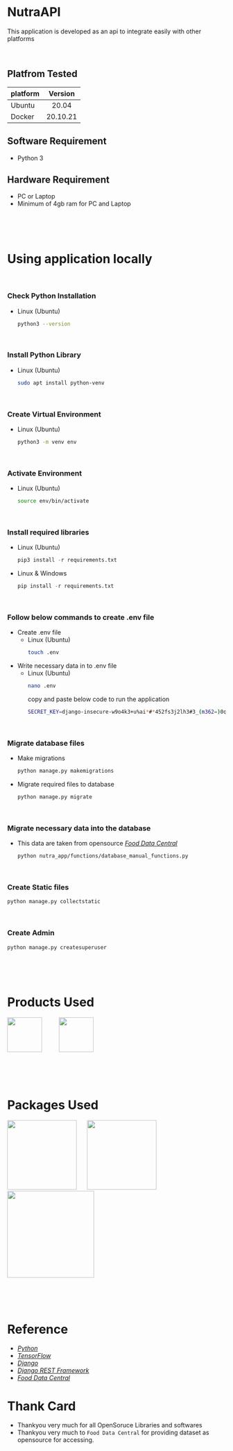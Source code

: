 # NutraAPI
This application is developed as an api to integrate easily with other platforms

&nbsp;

## Platfrom Tested
| platform | Version |
|:---------|:-------:|
| Ubuntu   | 20.04   |
| Docker   | 20.10.21|

## Software Requirement
- Python 3

## Hardware Requirement
- PC or Laptop
- Minimum of 4gb ram for PC and Laptop 

&nbsp;

&nbsp;

# Using application locally

&nbsp;

### Check Python Installation
- Linux (Ubuntu)
    ```bash
    python3 --version
    ```

&nbsp;

### Install Python Library
- Linux (Ubuntu)
    ```bash
    sudo apt install python-venv
    ```

&nbsp;

### Create Virtual Environment
- Linux (Ubuntu)
    ```bash
    python3 -m venv env
    ```

&nbsp;

### Activate Environment
- Linux (Ubuntu)
    ```bash
    source env/bin/activate
    ```

&nbsp;

### Install required libraries
- Linux (Ubuntu)
    ```python
    pip3 install -r requirements.txt
    ```
- Linux & Windows
    ```python
    pip install -r requirements.txt
    ```

&nbsp;

### Follow below commands to create .env file
- Create .env file
    - Linux (Ubuntu)
        ```bash
        touch .env
        ```
- Write necessary data in to .env file
    - Linux (Ubuntu)
        ```bash
        nano .env
        ```
        copy and paste below code to run the application
        ```bash
        SECRET_KEY=django-insecure-w9o4k3+u%ai*#*452fs3j2lh3#3_(m362=)0q)0681s2nbd=9g
        ```

&nbsp;

### Migrate database files
- Make migrations
    ```python
    python manage.py makemigrations
    ```
- Migrate required files to database
    ```python
    python manage.py migrate
    ```

&nbsp;

### Migrate necessary data into the database
- This data are taken from opensource [*Food Data Central*](https://fdc.nal.usda.gov/download-datasets.html)
    ```bash
    python nutra_app/functions/database_manual_functions.py
    ```

&nbsp;

### Create Static files
```python
python manage.py collectstatic
```

&nbsp;

### Create Admin
```python
python manage.py createsuperuser
```

&nbsp;

&nbsp;

# Products Used
<img src='https://code.visualstudio.com/assets/images/code-stable.png' style='width:80px'></img>
&nbsp;&nbsp;&nbsp;&nbsp;&nbsp;&nbsp;&nbsp;&nbsp;
<img src='https://www.google.com/chrome/static/images/chrome-logo-m100.svg' style='width:80px'></img>

&nbsp;

&nbsp;

# Packages Used
<img src='https://static.djangoproject.com/img/logos/django-logo-positive.png' style='width:160px'></img>
&nbsp;&nbsp;&nbsp;&nbsp;
<img src='https://www.django-rest-framework.org/img/logo.png' style='width:160px'></img>
&nbsp;&nbsp;&nbsp;&nbsp;
<img src='https://www.gstatic.com/devrel-devsite/prod/v8b5224dd5a12318d5f6ab78c52530208ebc55112b691b517d54e8b153c58ecd1/tensorflow/images/lockup.svg' style='width:200px'></img>

&nbsp;

&nbsp;


# Reference
- [*Python*](https://www.python.org/)
- [*TensorFlow*](https://www.tensorflow.org/)
- [*Django*](https://www.djangoproject.com/)
- [*Django REST Framework*](https://www.django-rest-framework.org/)
- [*Food Data Central*](https://fdc.nal.usda.gov/download-datasets.html)


# Thank Card
- Thankyou very much for all OpenSoruce Libraries and softwares
- Thankyou very much to `Food Data Central` for providing dataset as opensource for accessing.



